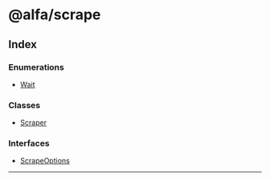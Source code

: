 # @alfa/scrape

## Index

### Enumerations

* [Wait](enums/wait.md)

### Classes

* [Scraper](classes/scraper.md)

### Interfaces

* [ScrapeOptions](interfaces/scrapeoptions.md)

---
